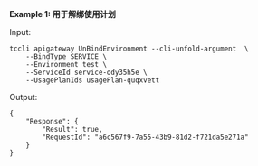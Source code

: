 **Example 1: 用于解绑使用计划**



Input: 

```
tccli apigateway UnBindEnvironment --cli-unfold-argument  \
    --BindType SERVICE \
    --Environment test \
    --ServiceId service-ody35h5e \
    --UsagePlanIds usagePlan-quqxvett
```

Output: 
```
{
    "Response": {
        "Result": true,
        "RequestId": "a6c567f9-7a55-43b9-81d2-f721da5e271a"
    }
}
```

